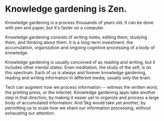 # Knowledge gardening is Zen.
Knowledge gardening is a process thousands of years old. It can be done with pen and paper, but it's faster on a computer.

Knowledge gardening consists of writing notes, editing them, studying them, and thinking about them. It is a long-term investment: the accumulation, organization and ongoing cognitive processing of a body of knowledge.

Knowledge gardening is usually conceived of as reading and writing, but it includes other mental states. Even meditation, the study of the self, is on this spectrum. Each of us is always and forever knowledge gardening, reading and writing information in different media, usually only the brain.

Tech can augment how we process information -- witness the written word, the printing press, or the internet. Knowledge gardening apps take another step in that direction, by making it easier yet to organize and process a large body of accumulated information. And Skg would take yet another, by permitting us to scale how we share our information processing, without exhausting our attention.

